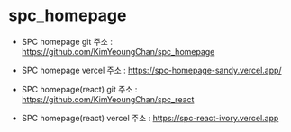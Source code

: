 # spc_homepage


  - SPC homepage git 주소 : https://github.com/KimYeoungChan/spc_homepage
  - SPC homepage vercel 주소 : https://spc-homepage-sandy.vercel.app/

  - SPC homepage(react) git 주소 : https://github.com/KimYeoungChan/spc_react
  - SPC homepage(react) vercel 주소 : https://spc-react-ivory.vercel.app
